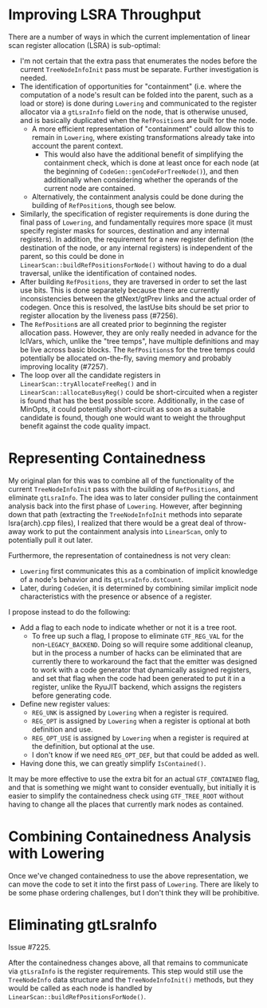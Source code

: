 Improving LSRA Throughput
=========================

There are a number of ways in which the current implementation of linear scan register allocation (LSRA) is sub-optimal:
* I'm not certain that the extra pass that enumerates the nodes before the current `TreeNodeInfoInit` pass must be separate.
  Further investigation is needed.
* The identification of opportunities for "containment" (i.e. where the computation of a node's result can be folded into the parent,
such as a load or store) is done during `Lowering` and communicated to the register allocator via a `gtLsraInfo` field on the node, that
is otherwise unused, and is basically duplicated when the `RefPosition`s are built for the node.
  * A more efficient representation of "containment" could allow this to remain in `Lowering`, where existing transformations already
    take into account the parent context.
    * This would also have the additional benefit of simplifying the containment check, which is done at least once for each node
      (at the beginning of `CodeGen::genCodeForTreeNode()`), and then additionally when considering whether the operands of the current
      node are contained.
  * Alternatively, the containment analysis could be done during the building of `RefPosition`s, though see below.
* Similarly, the specification of register requirements is done during the final pass of `Lowering`, and fundamentally requires more
  space (it must specify register masks for sources, destination and any internal registers). In addition, the requirement for a new
  register definition (the destination of the node, or any internal registers) is independent of the parent, so this could be done in
  `LinearScan::buildRefPositionsForNode()` without having to do a dual traversal, unlike the identification of contained nodes.
* After building `RefPositions`, they are traversed in order to set the last use bits.
  This is done separately because there are currently inconsistencies between the gtNext/gtPrev links and the actual order of codegen.
  Once this is resolved, the lastUse bits should be set prior to register allocation by the liveness pass (#7256).
* The `RefPosition`s are all created prior to beginning the register allocation pass. However, they are only really needed in advance
  for the lclVars, which, unlike the "tree temps", have multiple definitions and may be live across basic blocks.
  The `RefPositions`s for the tree temps could potentially be allocated on-the-fly, saving memory and probably improving locality (#7257).
* The loop over all the candidate registers in `LinearScan::tryAllocateFreeReg()` and in `LinearScan::allocateBusyReg()` could be
  short-circuited when a register is found that has the best possible score. Additionally, in the case of MinOpts, it could potentially
  short-circuit as soon as a suitable candidate is found, though one would want to weight the throughput benefit against the code
  quality impact. 

Representing Containedness
==========================
My original plan for this was to combine all of the functionality of the current `TreeNodeInfoInit` pass with the building of `RefPositions`,
and eliminate `gtLsraInfo`.
The idea was to later consider pulling the containment analysis back into the first phase of `Lowering`.
However, after beginning down that path (extracting the `TreeNodeInfoInit` methods into separate lsra{arch}.cpp files), I realized that
there would be a great deal of throw-away work to put the containment analysis into `LinearScan`, only to potentially pull it out later.

Furthermore, the representation of containedness is not very clean:
* `Lowering` first communicates this as a combination of implicit knowledge of a node's behavior and its `gtLsraInfo.dstCount`.
* Later, during `CodeGen`, it is determined by combining similar implicit node characteristics with the presence or absence of a register.

I propose instead to do the following:
* Add a flag to each node to indicate whether or not it is a tree root.
  * To free up such a flag, I propose to eliminate `GTF_REG_VAL` for the non-`LEGACY_BACKEND`. Doing so will require some additional cleanup,
    but in the process a number of hacks can be eliminated that are currently there to workaround the fact that the emitter was designed
    to work with a code generator that dynamically assigned registers, and set that flag when the code had been generated to put it in a
    register, unlike the RyuJIT backend, which assigns the registers before generating code.
* Define new register values:
  * `REG_UNK` is assigned by `Lowering` when a register is required.
  * `REG_OPT` is assigned by `Lowering` when a register is optional at both definition and use.
  * `REG_OPT_USE` is assigned by `Lowering` when a register is required at the definition, but optional at the use.
  * I don't know if we need `REG_OPT_DEF`, but that could be added as well.
* Having done this, we can greatly simplify `IsContained()`.

It may be more effective to use the extra bit for an actual `GTF_CONTAINED` flag, and that is something we might want to consider
eventually, but initially it is easier to simplify the containedness check using `GTF_TREE_ROOT` without having to change all the
places that currently mark nodes as contained.

Combining Containedness Analysis with Lowering
==============================================
Once we've changed containedness to use the above representation, we can move the code to set it into the first pass of `Lowering`.
There are likely to be some phase ordering challenges, but I don't think they will be prohibitive.

Eliminating gtLsraInfo
======================
Issue #7225.

After the containedness changes above, all that remains to communicate via `gtLsraInfo` is the register requirements.
This step would still use the `TreeNodeInfo` data structure and the `TreeNodeInfoInit()` methods, but they would be called as
each node is handled by `LinearScan::buildRefPositionsForNode()`.


 
